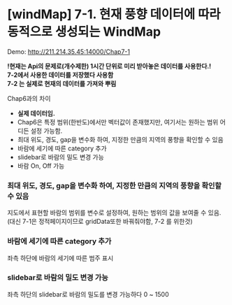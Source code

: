 # [windMap] 7-1. 현재 풍향 데이터에 따라 동적으로 생성되는 WindMap

Demo: http://211.214.35.45:14000/Chap7-1

**!현재는 Api의 문제로(개수제한) 1시간 단위로 미리 받아놓은 데이터를 사용한다.!**  
**7-2에서 사용한 데이터를 저장했다 사용함**    
**7-2 는 실제로 현재의 데이터를 가져와 뿌림**  

Chap6과의 차이 
* **실제 데이터임.**
* Chap6은 특정 범위(한반도)에서만 벡터값이 존재했지만, 여기서는 원하는 범위 어디든 설정 가능함.
* 최대 위도, 경도, gap을 변수화 하여, 지정한 만큼의 지역의 풍향을 확인할 수 있음
* 바람에 세기에 따른 category 추가
* slidebar로 바람의 밀도 변경 가능
* 바람 On, Off 가능


### 최대 위도, 경도, gap을 변수화 하여, 지정한 만큼의 지역의 풍향을 확인할 수 있음

지도에서 표현할 바람의 범위를 변수로 설정하여, 원하는 범위의 값을 보여줄 수 있음.
(대신 7-1은 정적페이지이므로 gridData또한 바꿔줘야함, 7-2 를 위한것)

### 바람에 세기에 따른 category 추가
좌측 하단에 바람의 세기에 따른 범주 표시


### slidebar로 바람의 밀도 변경 가능
좌측 하단의 slidebar로 바람의 밀도를 변경 가능하다 0 ~ 1500


